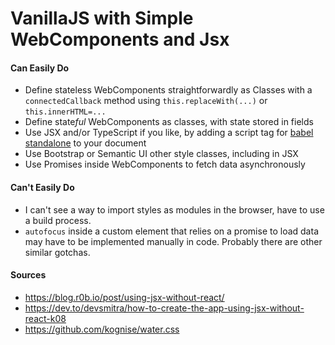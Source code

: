 # VanillaJS with Simple WebComponents and Jsx

#### Can Easily Do
- Define stateless WebComponents straightforwardly as Classes with a
  <code>connectedCallback</code> method using <code>this.replaceWith(...)</code>
  or <code>this.innerHTML=...</code>
- Define state<i>ful</i> WebComponents as classes, with state stored in fields
- Use JSX and/or TypeScript if you like, by adding a script tag for
  <a href="https://babeljs.io/docs/babel-standalone">babel standalone</a>
  to your document
- Use Bootstrap or Semantic UI other style classes, including in JSX
- Use Promises inside WebComponents to fetch data asynchronously

#### Can't Easily Do
- I can't see a way to import styles as modules in the browser, have to
  use a build process.
- `autofocus` inside a custom element that relies on a promise to load data
   may have to be implemented manually in code. Probably there are other
  similar gotchas.</li>


#### Sources
- https://blog.r0b.io/post/using-jsx-without-react/
- https://dev.to/devsmitra/how-to-create-the-app-using-jsx-without-react-k08
- https://github.com/kognise/water.css
